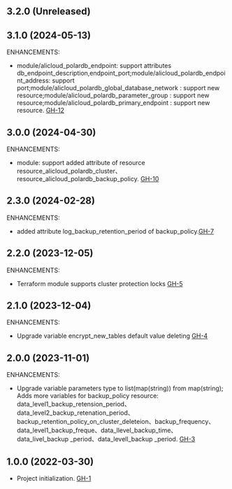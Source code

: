 ## 3.2.0 (Unreleased)
## 3.1.0 (2024-05-13)

ENHANCEMENTS:

- module/alicloud_polardb_endpoint: support attributes db_endpoint_description,endpoint_port;module/alicloud_polardb_endpoint_address: support port;module/alicloud_polardb_global_database_network : support new resource;module/alicloud_polardb_parameter_group : support new resource;module/alicloud_polardb_primary_endpoint : support new resource. [GH-12](https://github.com/alibabacloud-automation/terraform-alicloud-polardb-mysql/pull/12)


## 3.0.0 (2024-04-30)

ENHANCEMENTS:

- module: support added attribute of resource resource_alicloud_polardb_cluster、resource_alicloud_polardb_backup_policy. [GH-10](https://github.com/alibabacloud-automation/terraform-alicloud-polardb-mysql/pull/10)

## 2.3.0 (2024-02-28)

ENHANCEMENTS:

- added attribute log_backup_retention_period of backup_policy.[GH-7](https://github.com/alibabacloud-automation/terraform-alicloud-polardb-mysql/pull/7)

## 2.2.0 (2023-12-05)

ENHANCEMENTS:

- Terraform module supports cluster protection locks [GH-5](https://github.com/alibabacloud-automation/terraform-alicloud-polardb-mysql/pull/5)


## 2.1.0 (2023-12-04)

ENHANCEMENTS:

- Upgrade variable encrypt_new_tables default value deleting
[GH-4](https://github.com/alibabacloud-automation/terraform-alicloud-polardb-mysql/pull/4)

## 2.0.0 (2023-11-01)

ENHANCEMENTS:

- Upgrade variable parameters type to list(map(string)) from map(string); Adds more variables for backup_policy resource: data_level1_backup_retension_period、data_level2_backup_retenation_period、backup_retention_policy_on_cluster_deleteion、backup_frequency、data_level1_backup_freque、data_llevel_backup_time、data_livel_backup _period、data_levell_backup _period. [GH-3](https://github.com/alibabacloud-automation/terraform-alicloud-polardb-mysql/pull/3)
  
## 1.0.0 (2022-03-30)

- Project initialization. [GH-1](https://github.com/terraform-alicloud-modules/terraform-alicloud-polardb-mysql/pull/1)
